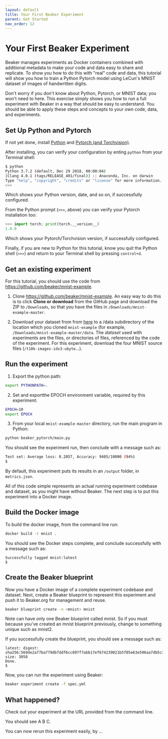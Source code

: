 ```yaml
---
layout: default
title: Your First Beaker Experiment
parent: Get Started
nav_order: 12
---
```


# Your First Beaker Experiment 

Beaker manages experiments as Docker containers combined with additional metadata to make your code and data easy to share and replicate. To show you how to do this with "real" code and data, this tutorial will show you how to train a Python Pytorch model using LeCun's MNIST dataset of images of handwritten digits.

Don't worry if you don't know about Python, Pytorch, or MNIST data; you won't need to here. This exercise simply shows you how to run a full experiment with Beaker in a way that should be easy to understand. You should be able to apply these steps and concepts to your own code, data, and experiments.

## Set Up Python and Pytorch

If not yet done, install [Python](https://www.python.org/downloads/) and [Pytorch (and Torchvision)](https://pytorch.org/get-started/locally/).

After installing, you can verify your configuration by enting `python` from your Terminal shell:

```bash
$ python
Python 3.7.2 (default, Dec 29 2018, 00:00:04) 
[Clang 4.0.1 (tags/RELEASE_401/final)] :: Anaconda, Inc. on darwin
Type "help", "copyright", "credits" or "license" for more information.
>>> 
```
Which shows your Python version, date, and so on, if successfully configured.

From the Python prompt (`>>>`, above) you can verify your Pytorch installation too:

```python
>>> import torch; print(torch.__version__)
1.0.0
```
    
Which shows your Pytorch/Torchvision version, if successfully configured.

Finally, if you are new to Python for this tutorial, know you quit the Python shell (`>>>`) and return to your Terminal shell by pressing `control+d`.

## Get an existing experiment

For this tutorial, you should use the code from https://github.com/beaker/mnist-example. 

1. Clone https://github.com/beaker/mnist-example. An easy way to do this is to click **Clone or download** from the GitHub page and download the ZIP to `/Downloads`, so that you have the files in `/Downloads/mnist-example-master`.

2. Download your dataset from from [here](https://beaker.org/ds/ds_kf6v919aq7hk/details) to a /data subdirectory of the location which you cloned `mnist-example` (for example, `/Downloads/mnist-example-master/data`. The *dataset* used with experiments are the files, or directories of files, referenced by the code of the experiment. For this experiment, download the four MNIST source files (`/t10k-images-idx3-ubyte`...).

## Run the experiment

1. Export the python path:
```bash
export PYTHONPATH=.
```

2. Set and exportthe EPOCH environment variable, required by this experiment:
```bash
EPOCH=10
export EPOCH
```

3. From your local `mnist-example-master` directory, run the main program in Python:
```bash
python beaker_pytorch/main.py
```
You should see the experiment run, then conclude with a message such as:
```bash
Test set: Average loss: 0.2057, Accuracy: 9405/10000 (94%)
$
```
By default, this experiment puts its results in an `/output` folder, in `metrics.json`.

All of this code simple represents an actual running experiment codebase and dataset, as you might have without Beaker. The next step is to put this experiment into a Docker image. 

## Build the Docker image 

To build the docker image, from the command line run:
```bash
docker build -t mnist .
```
You should see the Docker steps complete, and conclude successfully with a message such as:
```
Successfully tagged mnist:latest
$ 
```

## Create the Beaker blueprint

Now you have a Docker image of a complete experiment codebase and dataset. Next, create a Beaker blueprint to represent this experiment and push it to Beaker.org for management and reuse.

```bash
beaker blueprint create -n <mnist> mnist
```
Note can have only one Beaker blueprint called mnist. So if you must because you've created an mnist blueprint previously, change <mnist> to something unique such as mnist2.

If you successfully create the blueprint, you should see a message such as:
```
latest: digest: sha256:569de2a77ba779dbfddf6cc897f7abb17ef674239021b5f05e63e596aa7db5c3 size: 3058
Done.
$
```

Now, you can run the experiment using Beaker:
```bash
beaker experiment create -f spec.yml
```
## What happened?

Check out your experiment at the URL provided from the command line. 

You should see A B C.

You can now rerun this experiment easily, by ...
